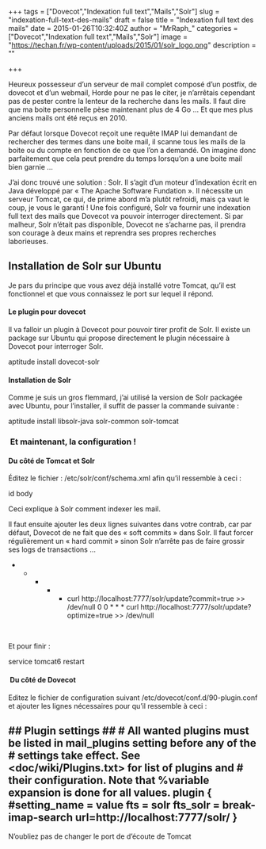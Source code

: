 +++
tags = ["Dovecot","Indexation full text","Mails","Solr"]
slug = "indexation-full-text-des-mails"
draft = false
title = "Indexation full text des mails"
date = 2015-01-26T10:32:40Z
author = "MrRaph_"
categories = ["Dovecot","Indexation full text","Mails","Solr"]
image = "https://techan.fr/wp-content/uploads/2015/01/solr_logo.png"
description = ""

+++


Heureux possesseur d’un serveur de mail complet composé d’un postfix, de dovecot et d’un webmail, Horde pour ne pas le citer, je n’arrêtais cependant pas de pester contre la lenteur de la recherche dans les mails. Il faut dire que ma boite personnelle pèse maintenant plus de 4 Go … Et que mes plus anciens mails ont été reçus en 2010.

Par défaut lorsque Dovecot reçoit une requête IMAP lui demandant de rechercher des termes dans une boite mail, il scanne tous les mails de la boite ou du compte en fonction de ce que l’on a demandé. On imagine donc parfaitement que cela peut prendre du temps lorsqu’on a une boite mail bien garnie …  
  
 J’ai donc trouvé une solution : Solr. Il s’agit d’un moteur d’indexation écrit en Java développé par « The Apache Software Fundation ». Il nécessite un serveur Tomcat, ce qui, de prime abord m’a plutôt refroidi, mais ça vaut le coup, je vous le garanti ! Une fois configuré, Solr va fournir une indexation full text des mails que Dovecot va pouvoir interroger directement. Si par malheur, Solr n’était pas disponible, Dovecot ne s’acharne pas, il prendra son courage à deux mains et reprendra ses propres recherches laborieuses.


## Installation de Solr sur Ubuntu

Je pars du principe que vous avez déjà installé votre Tomcat, qu’il est fonctionnel et que vous connaissez le port sur lequel il répond.

#### Le plugin pour dovecot

Il va falloir un plugin à Dovecot pour pouvoir tirer profit de Solr. Il existe un package sur Ubuntu qui propose directement le plugin nécessaire à Dovecot pour interroger Solr.

aptitude install dovecot-solr

#### Installation de Solr

Comme je suis un gros flemmard, j’ai utilisé la version de Solr packagée avec Ubuntu, pour l’installer, il suffit de passer la commande suivante :

aptitude install libsolr-java solr-common solr-tomcat

###  Et maintenant, la configuration !

#### Du côté de Tomcat et Solr

Éditez le fichier : /etc/solr/conf/schema.xml afin qu’il ressemble à ceci :

<?xml version="1.0" encoding="UTF-8" ?> <!-- For fts-solr: This is the Solr schema file, place it into solr/conf/schema.xml. You may want to modify the tokenizers and filters. --> <schema name="dovecot" version="1.4"> <types> <!-- IMAP has 32bit unsigned ints but java ints are signed, so use longs --> <fieldType name="string" class="solr.StrField" omitNorms="true"/> <fieldType name="long" class="solr.LongField" omitNorms="true"/> <fieldType name="slong" class="solr.SortableLongField" omitNorms="true"/> <fieldType name="float" class="solr.FloatField" omitNorms="true"/> <fieldType name="boolean" class="solr.BoolField" omitNorms="true"/> <fieldType name="text" class="solr.TextField" positionIncrementGap="100"> <analyzer type="index"> <tokenizer class="solr.WhitespaceTokenizerFactory"/> <filter class="solr.StopFilterFactory" ignoreCase="true" words="stopwords.txt"/> <filter class="solr.WordDelimiterFilterFactory" generateWordParts="1" generateNumberParts="1" catenateWords="1" catenateNumbers="1" catenateAll="0"/> <filter class="solr.LowerCaseFilterFactory"/> <filter class="solr.EnglishPorterFilterFactory" protected="protwords.txt"/> <filter class="solr.RemoveDuplicatesTokenFilterFactory"/> </analyzer> <analyzer type="query"> <tokenizer class="solr.WhitespaceTokenizerFactory"/> <filter class="solr.SynonymFilterFactory" synonyms="synonyms.txt" ignoreCase="true" expand="true"/> <filter class="solr.StopFilterFactory" ignoreCase="true" words="stopwords.txt"/> <filter class="solr.WordDelimiterFilterFactory" generateWordParts="1" generateNumberParts="1" catenateWords="0" catenateNumbers="0" catenateAll="0"/> <filter class="solr.LowerCaseFilterFactory"/> <filter class="solr.EnglishPorterFilterFactory" protected="protwords.txt"/> <filter class="solr.RemoveDuplicatesTokenFilterFactory"/> </analyzer> </fieldType> </types> <fields> <field name="id" type="string" indexed="true" stored="true" required="true" /> <field name="uid" type="slong" indexed="true" stored="true" required="true" /> <field name="box" type="string" indexed="true" stored="true" required="true" /> <field name="user" type="string" indexed="true" stored="true" required="true" /> <field name="hdr" type="text" indexed="true" stored="false" /> <field name="body" type="text" indexed="true" stored="false" /> <field name="from" type="text" indexed="true" stored="false" /> <field name="to" type="text" indexed="true" stored="false" /> <field name="cc" type="text" indexed="true" stored="false" /> <field name="bcc" type="text" indexed="true" stored="false" /> <field name="subject" type="text" indexed="true" stored="false" /> </fields> <uniqueKey>id</uniqueKey> <defaultSearchField>body</defaultSearchField> <solrQueryParser defaultOperator="AND" /> </schema>

Ceci explique à Solr comment indexer les mail.

Il faut ensuite ajouter les deux lignes suivantes dans votre contrab, car par défaut, Dovecot de ne fait que des « soft commits » dans Solr. Il faut forcer régulièrement un « hard commit » sinon Solr n’arrête pas de faire grossir ses logs de transactions …

* * * * * curl http://localhost:7777/solr/update?commit=true >> /dev/null 0 0 * * * curl http://localhost:7777/solr/update?optimize=true >> /dev/null

 

Et pour finir :

service tomcat6 restart

####  Du côté de Dovecot

Editez le fichier de configuration suivant /etc/dovecot/conf.d/90-plugin.conf et ajouter les lignes nécessaires pour qu’il ressemble à ceci :

## ## Plugin settings ## # All wanted plugins must be listed in mail_plugins setting before any of the # settings take effect. See <doc/wiki/Plugins.txt> for list of plugins and # their configuration. Note that %variable expansion is done for all values. plugin { #setting_name = value fts = solr fts_solr = break-imap-search url=http://localhost:7777/solr/ }

N’oubliez pas de changer le port de d’écoute de Tomcat 